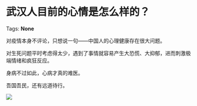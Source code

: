 # 武汉人目前的心情是怎么样的？

Tags: **None**

对疫情本身不评论，只想说一句——中国人的心理健康存在很大问题。

对生死问题平时考虑得太少，遇到了事情就容易产生大恐慌、大抑郁，进而刺激极端情绪和疯狂反应。

身病不过如此，心病才真的难医。

吾国吾民，还有远道待行。

![](https://pic2.zhimg.com/50/v2-3669561ae9ddee56c2b78a2069fd2e1b_hd.jpg?source=1940ef5c)

